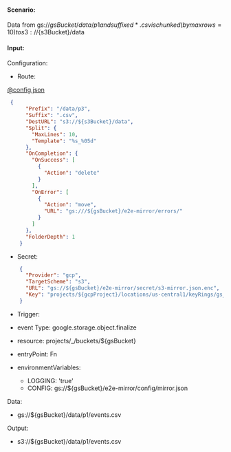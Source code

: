 #### Scenario:

Data from gs://${gsBucket}/data/p1 and suffixed *.csv is chunked (by max rows=10) to s3://${s3Bucket}/data

#### Input:

Configuration:

* Route:

[@config,json](../../../config/gs_to_s3.json)
```json
 {
      "Prefix": "/data/p3",
      "Suffix": ".csv",
      "DestURL": "s3://${s3Bucket}/data",
      "Split": {
        "MaxLines": 10,
        "Template": "%s_%05d"
      },
      "OnCompletion": {
        "OnSuccess": [
          {
            "Action": "delete"
          }
        ],
        "OnError": [
          {
            "Action": "move",
            "URL": "gs:///${gsBucket}/e2e-mirror/errors/"
          }
        ]
      },
      "FolderDepth": 1
    }
```
 
* Secret:

```json
    {
      "Provider": "gcp",
      "TargetScheme": "s3",
      "URL": "gs://${gsBucket}/e2e-mirror/secret/s3-mirror.json.enc",
      "Key": "projects/${gcpProject}/locations/us-central1/keyRings/gs_mirror_ring/cryptoKeys/gs_mirror_key"
    }

```

* Trigger:

* event Type: google.storage.object.finalize
* resource: projects/_/buckets/${gsBucket}
* entryPoint: Fn
* environmentVariables:
  - LOGGING: 'true'
  - CONFIG: gs://${gsBucket}/e2e-mirror/config/mirror.json
 


Data:
- gs://${gsBucket}/data/p1/events.csv


Output:
- s3://${gsBucket}/data/p1/events.csv